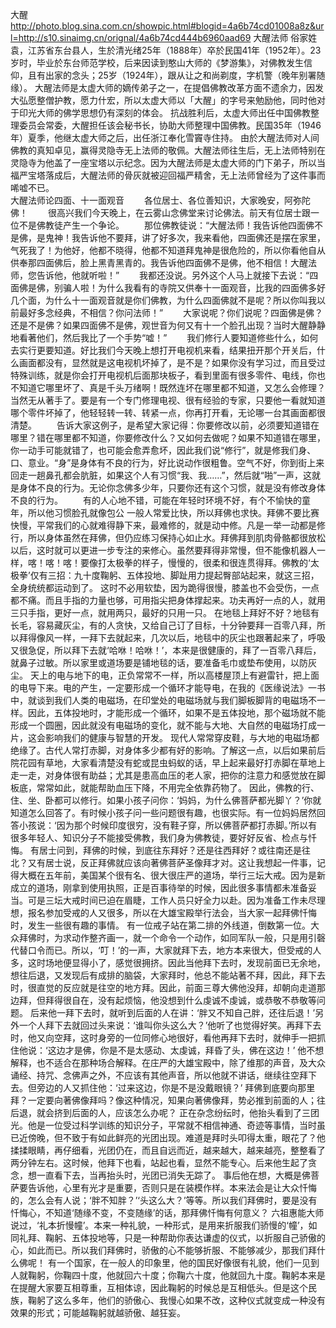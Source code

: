 大醒
http://photo.blog.sina.com.cn/showpic.html#blogid=4a6b74cd01008a8z&url=http://s10.sinaimg.cn/orignal/4a6b74cd444b6960aad69
大醒法师
 俗家姓袁，江苏省东台县人，生於清光绪25年（1888年）卒於民国41年（1952年）。23岁时，毕业於东台师范学校，后来因读到憨山大师的《梦游集》，对佛教发生信仰，且有出家的念头；25岁（1924年），跟从让之和尚剃度，字机警（晚年别署随缘）。
 大醒法师是太虚大师的嫡传弟子之一，在提倡佛教改革方面不遗余力，因发大弘愿整僧护教，愿力什宏，所以太虚大师以「大醒」的字号来勉励他，同时他对于印光大师的佛学思想仍有深刻的体会。   抗战胜利后，太虚大师出任中国佛教整理委员会常委，大醒担任该会秘书长，协助大师整理中国佛教。民国35年（1946年）夏季，他继太虚大师之后，出任浙江奉化雪竇寺住持。   由於大醒法师对人间佛教的真知卓见，赢得灵隐寺无上法师的敬佩。大醒法师往生后，无上法师特别在灵隐寺为他盖了一座宝塔以示纪念。因为大醒法师是太虚大师的门下弟子，所以当福严宝塔落成后，大醒法师的骨灰就被迎回福严精舍，无上法师曾经为了这件事而唏嘘不已。  
大醒法师论四面、十一面观音
 　　各位居士、各位善知识，大家晚安，阿弥陀佛！    　　很高兴我们今天晚上，在云雾山念佛堂来讨论佛法。前天有位居士跟一位不是佛教徒产生一个争论。   　　那位佛教徒说：“大醒法师！我告诉他四面佛不是佛，是鬼神！我告诉他不要拜，讲了好多次，我来看他，四面佛还是摆在家里，气死我了！为他好，他都不晓得，他都不知道拜鬼神是很危险的，所以你看他自从供奉那四面佛后，脸上黑青黑青的。我告诉他四面佛不是佛，他不相信！大醒法师，您告诉他，他就听啦！”   　　我都还没说。另外这个人马上就接下去说：“四面佛是佛，别骗人啦！为什么我看有的寺院又供奉十一面观音，比我的四面佛多好几个面，为什么十一面观音就是你们佛教，为什么四面佛就不是呢？所以你叫我以前最好多念经典，不相信？你问法师！”   　　大家说呢？你们说呢？四面佛是佛？还是不是佛？如果四面佛不是佛，观世音为何又有十一个脸孔出现？当时大醒静静地看著他们，然后我比了一个手势“嘘！”   　　我们修行人要知道修些什么，如何去实行更要知道。好比我们今天晚上想打开电视机来看，结果扭开那个开关后，什么画面都没有，显然就是这电视机坏掉了，是不是？如果你没有学习过，而且受过特殊训练，就是你会打开电视机后面那块板子，看到里面有很多零件、电线，你也不知道它哪里坏了、真是千头万绪啊！既然连坏在哪里都不知道，又怎么会修理？当然无从著手了。要是有一个专门修理电视、很有经验的专家，只要他一看就知道哪个零件坏掉了，他轻轻转一转、转紧一点，你再打开看，无论哪一台其画面都很清楚。   　　告诉大家这例子，是希望大家记得：你要修改以前，必须要知道错在哪里？错在哪里都不知道，你要修改什么？又如何去做呢？如果不知道错在哪里，你一动手可能就错了，也可能会愈弄愈坏，因此我们说“修行”，就是修我们身、口、意业。“身”是身体有不良的行为，好比说动作很粗鲁。空气不好，你到街上来回走一趟鼻孔都会肮脏，如果这个人有习惯“我、我……”，然后就“啪”一声，这就是身体不良的行为。无论你念佛多少年，只要你还有这个习惯，就是没有修改身体不良的行为。   　　有的人心地不错，可能在年轻时环境不好，有个不愉快的童年，所以他习惯脸孔就像包公     一般人常爱比快，所以拜佛也求快。拜佛不要比赛快慢，平常我们的心就难得静下来，最难修的，就是动中修。凡是一举一动都是修行，所以身体虽然在拜佛，但仍应练习保持心如止水。拜佛拜到肌肉骨骼都很放松以后，这时就可以更进一步专注的来修心。虽然要拜得非常慢，但不能像机器人一样，喀！喀！喀！要像打太极拳的样子，慢慢的，很柔和很连贯得拜。佛教的‘太极拳’仅有三招：九十度鞠躬、五体投地、脚趾用力提起臀部站起来，就这三招，全身统统都运动到了。     这时不必用软垫，因为跪得很慢，膝盖也不会受伤，一点都不痛。而且手指的力量也够，可用指尖把身体撑起来。功夫再好一点的人，就用三只手指，更好一点，就用两只，最好的只用一只。     在地毯上拜好不好？地毯有长毛，容易藏灰尘，有的人贪快，又给自己订了目标，十分钟要拜一百零八拜，所以拜得像风一样，一拜下去就起来，几次以后，地毯中的灰尘也跟著起来了，呼吸又很急促，所以拜下去就‘哈咻！哈咻！’，本来是很健康的，拜了一百零八拜后，就鼻子过敏。所以家里或道场要是铺地毯的话，要准备毛巾或垫布使用，以防灰尘。     天上的电与地下的电，正负常常不一样，所以高楼屋顶上有避雷针，把上面的电导下来。电的产生，一定要形成一个循环才能导电，在我的《医缘说法》一书中，就谈到我们人类的电磁场，在印堂处的电磁场就与我们脚板脚背的电磁场不一样。因此，五体投地时，才能形成一个循环，如果不是五体投地，那个磁场就不能形成一个圆圈，因此就没有电磁场的变化，就不能与大地、大自然的电磁场打成一片，这会影响我们的健康与智慧的开发。     现代人常常穿皮鞋，与大地的电磁场都绝缘了。古代人常打赤脚，对身体多少都有好的影响。了解这一点，以后如果前后院花园有草地，大家看清楚没有蛇或昆虫蚂蚁的话，早上起来最好打赤脚在草地上走一走，对身体很有助益；尤其是患高血压的老人家，把你的注意力和感觉放在脚板底，常常如此，就能帮助血压下降，不用完全依靠药物了。     因此，佛教的行、住、坐、卧都可以修行。如果小孩子问你：‘妈妈，为什么佛菩萨都光脚丫？’你就知道怎么回答了。有时候小孩子问一些问题很有趣，也很实际。有一位妈妈居然回答小孩说：‘因为那个时候印度很穷，没有鞋子穿，所以佛菩萨都打赤脚。’所以有很多年轻人、知识分子不能接受佛教，我们身为佛教徒，要好好反省、检点与忏悔。     有居士问到，拜佛的时候，到底往东拜好？还是往西拜好？或往南还是往北？又有居士说，反正拜佛就应该向著佛菩萨圣像拜才对。这让我想起一件事，记得大概在五年前，美国某个很有名、很大很庄严的道场，举行三坛大戒。因为是新成立的道场，刚拿到使用执照，正是百事待举的时候，因此很多事情都未准备妥当。可是三坛大戒时间已迫在眉睫，工作人员只好全力以赴。因为准备工作未尽理想，报名参加受戒的人又很多，所以在大雄宝殿举行法会，当大家一起拜佛忏悔时，发生一些很有趣的事情。     有一位戒子站在第二排的外线道，倒数第一位。大众拜佛时，为求动作整齐画一，就一个命令一个动作，如同军队一般，只是用引磬代替口令而已。所以，‘叮！’的一声，大家就拜下去，地方本来很大，但受戒的人多，这时场地便显得小了，感觉很拥挤。因此当他拜下去时，发现前面已无余地，想往后退，又发现后有成排的脑袋，大家拜时，他总不能站著不拜，因此，拜下去时，很直觉的反应就是往空的地方拜。因此，前面三尊大佛他没拜，却朝向走道那边拜，但拜得很自在，没有起烦恼，他没想到什么虔诚不虔诚，或恭敬不恭敬等问题。     后来他一拜下去时，就听到后面的人在讲：‘胖又不知自己胖，还往后退！’另外一个人拜下去就回过头来说：‘谁叫你头这么大？’他听了也觉得好笑。再拜下去时，他又向空拜，这时身旁的一位同修心地很好，看他再拜下去时，就伸手一把抓住他说：‘这边才是佛，你是不是太感动、太虔诚，拜昏了头，佛在这边！’     他不想解释，也不适合在那种场合解释。在庄严的大雄宝殿中，除了维那的声音，及大众诵经、持咒、念佛声之外，不应该有其他声音，所以他就不讲话，继续往空拜下去。但旁边的人又抓住他：‘过来这边，你是不是没戴眼镜？’     拜佛到底要向那里拜？一定要向著佛像拜吗？像这种情况，知果向著佛像拜，势必推到前面的人；往后退，就会挤到后面的人，应该怎么办呢？     正在杂念纷纭时，他抬头看到了三团光。他是一位受过科学训练的知识分子，平常就不相信神通、奇迹等事情，当时虽已近傍晚，但不致于有如此鲜亮的光团出现。难道是拜时头叩得太重，眼花了？他揉揉眼睛，再仔细看，光团仍在，而且自远而近，越来越大，越来越亮，整整看了两分钟左右。这时候，他拜下也看，站起也看，显然不能专心。后来他生起了贪念，想一直看下去，当再抬头时，光团已消失无踪了。     事后他在想，大概是佛菩萨要告诉他，心里有光才是重要，否则只是在装模作样。本来法会是让大众忏悔的，怎么会有人说；‘胖不知胖？’‘头这么大？’等等。所以我们拜佛时，要是没有忏悔心，不知道‘随缘不变，不变随缘’的话，那拜佛忏悔有何意义？     六祖惠能大师说过，‘礼本折慢幢’。本来一种礼貌，一种形式，是用来折服我们骄慢的‘幢’，如同礼拜、鞠躬、五体投地等，只是一种帮助你表达谦虚的仪式，以折服自己骄傲的心，如此而已。所以我们拜佛时，骄傲的心不能够折服、不能够减少，那我们拜什么佛呢！     有一个国家，在一般人的印象里，他的国民好像很有礼貌，他们一见到人就鞠躬，你鞠四十度，他就回六十度；你鞠六十度，他就回九十度。鞠躬本来是在提醒大家要互相尊重，互相体谅，因此鞠躬的时候总是互相低头。但是这个民族，鞠躬了这么多年，他们的骄傲心、我慢心如果不改，这种仪式就变成一种没有效果的形式；可能越鞠躬就越骄傲、越狂妄。   
